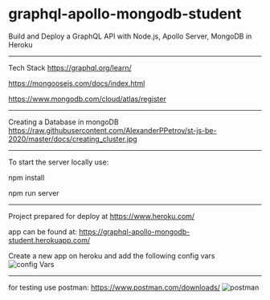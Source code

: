# graphql-apollo-mongodb-student

Build and Deploy a GraphQL API with Node.js, Apollo Server, MongoDB in Heroku

********************************************************************************************
Tech Stack
https://graphql.org/learn/

https://mongoosejs.com/docs/index.html

https://www.mongodb.com/cloud/atlas/register

********************************************************************************************
Creating a Database in mongoDB
https://raw.githubusercontent.com/AlexanderPPetrov/st-js-be-2020/master/docs/creating_cluster.jpg

*********************************************************************************************
To start the server locally use:

npm install

npm run server

**********************************************************************************************

Project prepared for deploy at https://www.heroku.com/

app can be found at: https://graphql-apollo-mongodb-student.herokuapp.com/

Create a new app on heroku and add the following config vars
![config Vars](https://user-images.githubusercontent.com/73035495/118362634-ecf3f700-b598-11eb-97ba-b3d2f9b83e36.jpg)



***********************************************************************************************
 for testing use postman:
 https://www.postman.com/downloads/
![postman](https://user-images.githubusercontent.com/73035495/118362688-35131980-b599-11eb-9a4c-028607d57c84.jpg)


